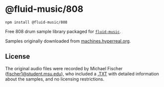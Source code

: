 # @fluid-music/808

`npm install @fluid-music/808`

Free 808 drum sample library packaged for [`fluid-music`](https://www.npmjs.com/package/fluid-music).

Samples originally downloaded from [machines.hyperreal.org](http://machines.hyperreal.org/categories/drum-machines/TR-808/samples/).

## License

The original audio files were recorded by Michael Fischer (fischer1@student.msu.edu), who included a [.TXT](https://github.com/fluid-music/open-drums/blob/main/tr-808/TR808WAV/TR808.TXT) with detailed information about the samples, and no licensing restrictions.
